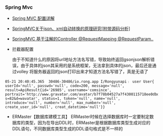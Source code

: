 ### Spring Mvc

* [Spring MVC 配置详解](http://www.cnblogs.com/superjt/p/3309255.html)
* [SpringMVC关于json、xml自动转换的原理研究[附带源码分析]](http://www.cnblogs.com/fangjian0423/p/springMVC-xml-json-convert.html)
* [SpringMVC 基于注解的Controller @RequestMapping @RequestParam.. ](http://blog.csdn.net/lufeng20/article/details/7598801)

* 拦截器配置

   由于不知道什么的原因将url地址方法名写错，导致始终返回gsonjson解析错误，由于具体的json其采用的是系统框架，无法拿到具体的json，最后还是通过volley
   将服务器返回的json打印出来才知道方法名写错了，真是无语了

```
05-21 20:40:45.365  30486-30486/io.rong.app I/Rongyunapi﹕ user User{
userId='null', passwd='null', code=200, message='null', result=ApiResult{id='26985', username='comsince', portrait='http://www.gravatar.com/avatar/b7f78b04527a7f4300115718ee0dbd3b?s=82&d=wavatar', status=1, token='null', name='null', introduce='null', number='null', max_number='null', create_user_id='null', creat_datetime='null'}}

```



* ERMaster【数据库建模工具】
  ERMaster时候在选择数据库时一定要制定数据库的类型，因为在导出DDL时，ERMaster是根据数据库类型生成对应的DDL语句，不同数据库类型生成的DDL语句格式是不一样的

